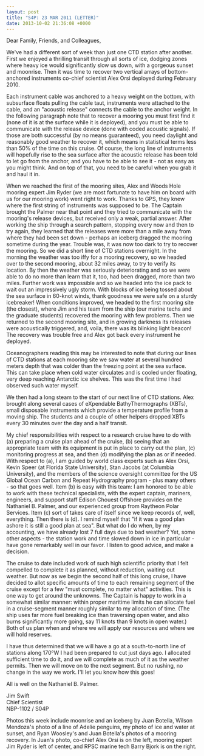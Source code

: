 ```yaml
---
layout: post
title: "S4P: 23 MAR 2011 (LETTER)"
date: 2013-10-02 21:36:08 +0000
---
```

Dear Family, Friends, and Colleagues,

We've had a different sort of week than just one CTD station after another.
First we enjoyed a thrilling transit through all sorts of ice, dodging zones
where heavy ice would significantly slow us down, with a gorgeous sunset and
moonrise. Then it was time to recover two vertical arrays of bottom-anchored
instruments co-chief scientist Alex Orsi deployed during February 2010.

Each instrument cable was anchored to a heavy weight on the bottom, with
subsurface floats pulling the cable taut, instruments were attached to the
cable, and an "acoustic release" connects the cable to the anchor weight. In
the following paragraph note that to recover a mooring you must first find it
(none of it is at the surface while it is deployed), and you must be able to
communicate with the release device (done with coded acoustic signals). If
those are both successful (by no means guaranteed), you need daylight and
reasonably good weather to recover it, which means in statistical terms less
than 50% of the time on this cruise. Of course, the long line of instruments
will hopefully rise to the sea surface after the acoustic release has been
told to let go from the anchor, and you have to be able to see it - not as
easy as you might think. And on top of that, you need to be careful when you
grab it and haul it in.

When we reached the first of the mooring sites, Alex and Woods Hole mooring
expert Jim Ryder (we are most fortunate to have him on board with us for our
mooring work) went right to work. Thanks to GPS, they knew where the first
string of instruments was supposed to be. The Captain brought the Palmer near
that point and they tried to communicate with the mooring's release devices,
but received only a weak, partial answer. After working the ship through a
search pattern, stopping every now and then to try again, they learned that
the releases were more than a mile away from where they had been set down -
perhaps an iceberg dragged the mooring sometime during the year. Trouble was,
it was now too dark to try to recover the mooring. So we did a short line of
CTD stations overnight. In the morning the weather was too iffy for a mooring
recovery, so we headed over to the second mooring, about 32 miles away, to try
to verify its location. By then the weather was seriously deteriorating and so
we were able to do no more than learn that it, too, had been dragged, more
than two miles. Further work was impossible and so we headed into the ice pack
to wait out an impressively ugly storm. With blocks of ice being tossed about
the sea surface in 60-knot winds, thank goodness we were safe on a sturdy
icebreaker! When conditions improved, we headed to the first mooring site (the
closest), where Jim and his team from the ship (our marine techs and the
graduate students) recovered the mooring with few problems. Then we returned
to the second mooring site, and in growing darkness its releases were
acoustically triggered, and, voila, there was its blinking light beacon! The
recovery was trouble free and Alex got back every instrument he deployed.

Oceanographers reading this may be interested to note that during our lines of
CTD stations at each mooring site we saw water at several hundred meters depth
that was colder than the freezing point at the sea surface. This can take
place when cold water circulates and is cooled under floating, very deep
reaching Antarctic ice shelves. This was the first time I had observed such
water myself.

We then had a long steam to the start of our next line of CTD stations. Alex
brought along several cases of eXpendable BathyThermographs (XBTs), small
disposable instruments which provide a temperature profile from a moving ship.
The students and a couple of other helpers dropped XBTs every 30 minutes over
the day and a half transit.

My chief responsibilities with respect to a research cruise have to do with
(a) preparing a cruise plan ahead of the cruise, (b) seeing that an
appropriate team with its equipment is put in place to carry out the plan, (c)
monitoring progress at sea, and then (d) modifying the plan as or if needed.
With respect to (a), I am guided by world class experts such as Alex Orsi,
Kevin Speer (at Florida State University), Stan Jacobs (at Columbia
University), and the members of the science oversight committee for the US
Global Ocean Carbon and Repeat Hydrography program - plus many others - so
that goes well. Item (b) is easy with this team: I am honored to be able to
work with these technical specialists, with the expert captain, mariners,
engineers, and support staff Edison Chouest Offshore provides on the Nathaniel
B. Palmer, and our experienced group from Raytheon Polar Services. Item (c)
sort of takes care of itself since we keep records of, well, everything. Then
there is (d). I remind myself that "if it was a good plan ashore it is still a
good plan at sea". But what do I do when, by my accounting, we have already
lost 7 full days due to bad weather? Yet, some other aspects - the station
work and time slowed down in ice in particular - have gone remarkably well in
our favor. I listen to good advice, and make a decision.

The cruise to date included work of such high scientific priority that I felt
compelled to complete it as planned, without reduction, waiting out weather.
But now as we begin the second half of this long cruise, I have decided to
allot specific amounts of time to each remaining segment of the cruise except
for a few "must complete, no matter what" activities. This is one way to get
around the unknowns. The Captain is happy to work in a somewhat similar
manner: within proper maritime limits he can allocate fuel in a cruise-segment
manner roughly similar to my allocation of time. (The ship uses far more fuel
breaking ice than traversing open water, and also burns significantly more
going, say 11 knots than 9 knots in open water.) Both of us plan when and
where we will apply our resources and where we will hold reserves.

I have thus determined that we will have a go at a south-to-north line of
stations along 170°W I had been prepared to cut just days ago. I allocated
sufficient time to do it, and we will complete as much of it as the weather
permits. Then we will move on to the next segment. But no rushing, no change
in the way we work. I'll let you know how this goes!

All is well on the Nathaniel B. Palmer.

Jim Swift  
Chief Scientist  
NBP-1102 / S04P

Photos this week include moonrise and an iceberg by Juan Botella, Wilson
Mendoza's photo of a line of Adelie penguins, my photo of ice and water at
sunset, and Ryan Woosley's and Juan Botella's photos of a mooring recovery. In
Juan's photo, co-chief Alex Orsi is on the left, mooring expert Jim Ryder is
left of center, and RPSC marine tech Barry Bjork is on the right.


